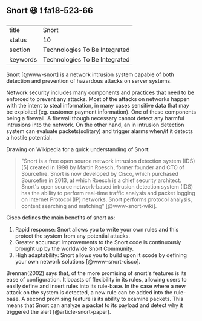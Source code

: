 ## Snort :smiley: :exclamation: fa18-523-66



|          |                               |
| -------- | ----------------------------- |
| title    | Snort                         | 
| status   | 10                            |
| section  | Technologies To Be Integrated |
| keywords | Technologies To Be Integrated |

Snort [@www-snort] is a network intrusion system capable of both detection and 
prevention of hazardous attacks on server systems.

Network security includes many components and practices that need to
be enforced to prevent any attacks. Most of the attacks on networks
happen with the intent to steal information, in many cases sensitive
data that may be exploited (eg. customer payment information). One of
these components being a firewall. A firewall though necessary cannot
detect any harmful intrusions into the network. On the other hand, an
in intrusion detection system can evaluate packets(solitary) and
trigger alarms when/if it detects a hostile potential.

Drawing on Wikipedia for a quick understanding of Snort:

> "Snort is a free open source network intrusion detection system
> (IDS)[5] created in 1998 by Martin Roesch, former founder and CTO of
> Sourcefire. Snort is now developed by Cisco, which purchased
> Sourcefire in 2013, at which Roesch is a chief security architect.
> Snort's open source network-based intrusion detection system (IDS)
> has the ability to perform real-time traffic analysis and packet
> logging on Internet Protocol (IP) networks. Snort performs protocol
> analysis, content searching and matching" [@www-snort-wiki].

Cisco defines the main benefits of snort as:

1. Rapid response: Snort allows you to write your own rules and this
   protect the system from any potential attacks.
2. Greater accuracy: Improvements to the Snort code is continuously
   brought up by the worldwide Snort Community.
3. High adaptability: Snort allows you to build upon it scode by
   defining your own network solutions [@www-snort-cisco].

Brennan(2002) says that, of the more promising of snort's features is
its ease of configuration. It boasts of flexibility in its rules,
allowing users to easily define and insert rules into its rule-base.
In the case where a new attack on the system is detected, a new rule
can be added into the rule-base. A second promising feature is its
ability to examine packets. This means that Snort can analyze a packet
to its payload and detect why it triggered the alert
[@article-snort-paper].
